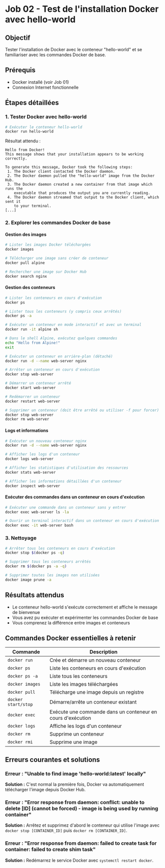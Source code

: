 # Job 02 - Test de l'installation Docker avec hello-world

## Objectif
Tester l'installation de Docker avec le conteneur "hello-world" et se familiariser avec les commandes Docker de base.

## Prérequis
- Docker installé (voir Job 01)
- Connexion Internet fonctionnelle

## Étapes détaillées

### 1. Tester Docker avec hello-world

```bash
# Exécuter le conteneur hello-world
docker run hello-world
```

Résultat attendu :
```
Hello from Docker!
This message shows that your installation appears to be working correctly.

To generate this message, Docker took the following steps:
 1. The Docker client contacted the Docker daemon.
 2. The Docker daemon pulled the "hello-world" image from the Docker Hub.
 3. The Docker daemon created a new container from that image which runs the
    executable that produces the output you are currently reading.
 4. The Docker daemon streamed that output to the Docker client, which sent it
    to your terminal.
[...]
```

### 2. Explorer les commandes Docker de base

#### Gestion des images

```bash
# Lister les images Docker téléchargées
docker images

# Télécharger une image sans créer de conteneur
docker pull alpine

# Rechercher une image sur Docker Hub
docker search nginx
```

#### Gestion des conteneurs

```bash
# Lister les conteneurs en cours d'exécution
docker ps

# Lister tous les conteneurs (y compris ceux arrêtés)
docker ps -a

# Exécuter un conteneur en mode interactif et avec un terminal
docker run -it alpine sh

# Dans le shell Alpine, exécutez quelques commandes
echo "Hello from Alpine!"
exit

# Exécuter un conteneur en arrière-plan (détaché)
docker run -d --name web-server nginx

# Arrêter un conteneur en cours d'exécution
docker stop web-server

# Démarrer un conteneur arrêté
docker start web-server

# Redémarrer un conteneur
docker restart web-server

# Supprimer un conteneur (doit être arrêté ou utiliser -f pour forcer)
docker stop web-server
docker rm web-server
```

#### Logs et informations

```bash
# Exécuter un nouveau conteneur nginx
docker run -d --name web-server nginx

# Afficher les logs d'un conteneur
docker logs web-server

# Afficher les statistiques d'utilisation des ressources
docker stats web-server

# Afficher les informations détaillées d'un conteneur
docker inspect web-server
```

#### Exécuter des commandes dans un conteneur en cours d'exécution

```bash
# Exécuter une commande dans un conteneur sans y entrer
docker exec web-server ls -la

# Ouvrir un terminal interactif dans un conteneur en cours d'exécution
docker exec -it web-server bash
```

### 3. Nettoyage

```bash
# Arrêter tous les conteneurs en cours d'exécution
docker stop $(docker ps -q)

# Supprimer tous les conteneurs arrêtés
docker rm $(docker ps -a -q)

# Supprimer toutes les images non utilisées
docker image prune -a
```

## Résultats attendus
- Le conteneur hello-world s'exécute correctement et affiche le message de bienvenue
- Vous avez pu exécuter et expérimenter les commandes Docker de base
- Vous comprenez la différence entre images et conteneurs

## Commandes Docker essentielles à retenir

| Commande | Description |
|----------|-------------|
| `docker run` | Crée et démarre un nouveau conteneur |
| `docker ps` | Liste les conteneurs en cours d'exécution |
| `docker ps -a` | Liste tous les conteneurs |
| `docker images` | Liste les images téléchargées |
| `docker pull` | Télécharge une image depuis un registre |
| `docker start/stop` | Démarre/arrête un conteneur existant |
| `docker exec` | Exécute une commande dans un conteneur en cours d'exécution |
| `docker logs` | Affiche les logs d'un conteneur |
| `docker rm` | Supprime un conteneur |
| `docker rmi` | Supprime une image |

## Erreurs courantes et solutions

### Erreur : "Unable to find image 'hello-world:latest' locally"
**Solution :** C'est normal la première fois, Docker va automatiquement télécharger l'image depuis Docker Hub.

### Erreur : "Error response from daemon: conflict: unable to delete [ID] (cannot be forced) - image is being used by running container"
**Solution :** Arrêtez et supprimez d'abord le conteneur qui utilise l'image avec `docker stop [CONTAINER_ID]` puis `docker rm [CONTAINER_ID]`.

### Erreur : "Error response from daemon: failed to create task for container: failed to create shim task"
**Solution :** Redémarrez le service Docker avec `systemctl restart docker`.